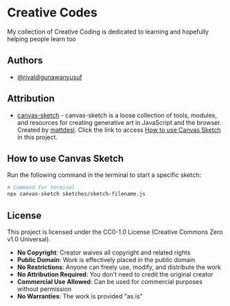 
# Creative Codes

My collection of Creative Coding is dedicated to learning and hopefully helping people learn too


## Authors

- [@rivaldigunawanyusuf](https://www.github.com/rivaldigunawanyusuf)

## Attribution

- [canvas-sketch](https://github.com/mattdesl/canvas-sketch) - canvas-sketch is a loose collection of tools, modules, and resources for creating generative art in JavaScript and the browser. Created by [mattdesl](https://github.com/mattdesl). Click the link to access [How to use Canvas Sketch](#how-to-use-canvas-sketch) in this project.
## How to use Canvas Sketch

Run the following command in the terminal to start a specific sketch:
```bash
# Command for terminal
npx canvas-sketch sketches/sketch-filename.js
```

## License

This project is licensed under the CC0-1.0 License (Creative Commons Zero v1.0 Universal).
- **No Copyright**: Creator waives all copyright and related rights
- **Public Domain**: Work is effectively placed in the public domain
- **No Restrictions**: Anyone can freely use, modify, and distribute the work
- **No Attribution Required**: You don't need to credit the original creator
- **Commercial Use Allowed**: Can be used for commercial purposes without permission
- **No Warranties**: The work is provided "as is"
